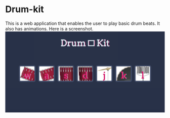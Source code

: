 # Drum-kit
This is a web application that enables the user to play basic drum beats.
It also has animations.
Here is a screenshot.
![](images/Screen%20Shot%202020-07-24%20at%2010.11.52%20PM.png)
